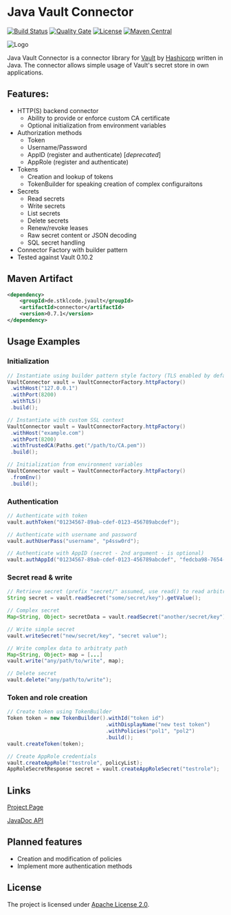 # Java Vault Connector 

[![Build Status](https://travis-ci.org/stklcode/jvaultconnector.svg?branch=master)](https://travis-ci.org/stklcode/jvaultconnector)
[![Quality Gate](https://sonarcloud.io/api/badges/gate?key=de.stklcode.jvault%3Aconnector)](https://sonarcloud.io/dashboard?id=de.stklcode.jvault%3Aconnector)
[![License](https://img.shields.io/badge/license-Apache%202.0-blue.svg)](https://github.com/stklcode/jvaultconnector/blob/master/LICENSE.txt) 
[![Maven Central](https://img.shields.io/maven-central/v/de.stklcode.jvault/connector.svg)](https://search.maven.org/#search%7Cga%7C1%7Cg%3A%22de.stklcode.jvault%22%20AND%20a%3A%22connector%22)

![Logo](https://raw.githubusercontent.com/stklcode/jvaultconnector/master/assets/logo.png)

Java Vault Connector is a connector library for [Vault](https://www.vaultproject.io) by [Hashicorp](https://www.hashicorp.com) written in Java. The connector allows simple usage of Vault's secret store in own applications.

## Features:

* HTTP(S) backend connector
    *  Ability to provide or enforce custom CA certificate
    * Optional initialization from environment variables
* Authorization methods
    * Token
    * Username/Password
    * AppID (register and authenticate) [_deprecated_]
    * AppRole (register and authenticate)
* Tokens
    * Creation and lookup of tokens
    * TokenBuilder for speaking creation of complex configuraitons
* Secrets
    * Read secrets
    * Write secrets
    * List secrets
    * Delete secrets
    * Renew/revoke leases
    * Raw secret content or JSON decoding
    * SQL secret handling
* Connector Factory with builder pattern
* Tested against Vault 0.10.2


## Maven Artifact
```xml
<dependency>
    <groupId>de.stklcode.jvault</groupId>
    <artifactId>connector</artifactId>
    <version>0.7.1</version>
</dependency>
```

## Usage Examples

### Initialization

```java
// Instantiate using builder pattern style factory (TLS enabled by default)
VaultConnector vault = VaultConnectorFactory.httpFactory()
 .withHost("127.0.0.1")
 .withPort(8200)
 .withTLS()
 .build();

// Instantiate with custom SSL context
VaultConnector vault = VaultConnectorFactory.httpFactory()
 .withHost("example.com")
 .withPort(8200)
 .withTrustedCA(Paths.get("/path/to/CA.pem"))
 .build();

// Initialization from environment variables 
VaultConnector vault = VaultConnectorFactory.httpFactory()
 .fromEnv()
 .build();
```

### Authentication

```java
// Authenticate with token
vault.authToken("01234567-89ab-cdef-0123-456789abcdef");

// Authenticate with username and password
vault.authUserPass("username", "p4ssw0rd");

// Authenticate with AppID (secret - 2nd argument - is optional)
vault.authAppId("01234567-89ab-cdef-0123-456789abcdef", "fedcba98-7654-3210-fedc-ba9876543210");
```

### Secret read & write

```java
// Retrieve secret (prefix "secret/" assumed, use read() to read arbitrary paths)
String secret = vault.readSecret("some/secret/key").getValue();

// Complex secret
Map<String, Object> secretData = vault.readSecret("another/secret/key").getData();

// Write simple secret
vault.writeSecret("new/secret/key", "secret value");

// Write complex data to arbitraty path
Map<String, Object> map = [...]
vault.write("any/path/to/write", map);

// Delete secret
vault.delete("any/path/to/write");
```

### Token and role creation

```java
// Create token using TokenBuilder
Token token = new TokenBuilder().withId("token id")
                                .withDisplayName("new test token")
                                .withPolicies("pol1", "pol2")
                                .build();
vault.createToken(token);

// Create AppRole credentials
vault.createAppRole("testrole", policyList);
AppRoleSecretResponse secret = vault.createAppRoleSecret("testrole");
```

## Links

[Project Page](http://jvault.stklcode.de)

[JavaDoc API](http://jvault.stklcode.de/apidocs/)

## Planned features

* Creation and modification of policies
* Implement more authentication methods

## License

The project is licensed under [Apache License 2.0](http://www.apache.org/licenses/LICENSE-2.0).
